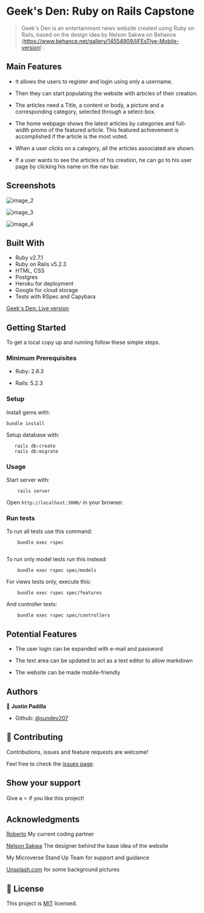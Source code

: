 # Geek's Den: Ruby on Rails Capstone

> Geek's Den is an entertainment news website created using Ruby on Rails, based on the design idea by Nelson Sakwa on Behance (https://www.behance.net/gallery/14554909/liFEsTlye-Mobile-version) .


## Main Features

* It allows the users to register and login using only a username.

* Then they can start populating the website with articles of their creation. 

* The articles need a Title, a content or body, a picture and a corresponding category, selected through a select-box.

* The home webpage shows the latest articles by categories and full-width promo of the featured article. This featured achievement is accomplished if the article is the most voted. 

* When a user clicks on a category, all the articles associated are shown.

* If a user wants to see the articles of his creation, he can go to his user page by clicking his name on the nav bar.   

## Screenshots
![image_2](https://user-images.githubusercontent.com/52765379/87219770-339b1400-c32c-11ea-9910-35299cabf84d.png)

![image_3](https://user-images.githubusercontent.com/52765379/87219771-35fd6e00-c32c-11ea-8a95-1849a67a798f.png)

![image_4](https://user-images.githubusercontent.com/52765379/87219774-385fc800-c32c-11ea-84b6-6d6867c230d7.png)

## Built With

- Ruby v2.7.1
- Ruby on Rails v5.2.3
- HTML, CSS
- Postgres
- Heroku for deployment
- Google for cloud storage
- Tests with RSpec and Capybara



[Geek's Den: Live version](https://geek-den.herokuapp.com/)


## Getting Started

To get a local copy up and running follow these simple steps.

### Minimum Prerequisites

- Ruby: 2.6.3

- Rails: 5.2.3

### Setup

Install gems with:

```
bundle install
```

Setup database with:

```
   rails db:create
   rails db:migrate
```

### Usage

Start server with:

```
    rails server
```

Open `http://localhost:3000/` in your browser.

### Run tests

To run all tests use this command:

```
    bundle exec rspec
    
```
To run only model tests run this instead:

```
    bundle exec rspec spec/models

```

For views tests only, execute this:

```
    bundle exec rspec spec/features

```
And controller tests:

```
    bundle exec rspec spec/controllers

```
## Potential Features

* The user login can be expanded with e-mail and password

* The text area can be updated to act as a text editor to allow markdown

* The website can be made mobile-friendly


## Authors

👤 **Justin Padilla**

- Github: [@sundev207]()



## 🤝 Contributing

Contributions, issues and feature requests are welcome!

Feel free to check the [issues page](/rails-capstone/issues).

## Show your support

Give a ⭐️ if you like this project!

## Acknowledgments

[Roberto](https://github.com/LoboArkano) My current coding partner

[Nelson Sakwa](https://www.behance.net/sakwadesignstudio) The designer behind the base idea of the website

My Microverse Stand Up Team for support and guidance

[Unsplash.com](https://unsplash.com/photos/bbokzTQjB9o) for some background pictures

## 📝 License

This project is [MIT](/rails-capstone/blob/develop/LICENSE) licensed.
